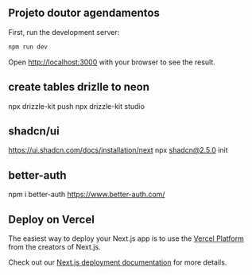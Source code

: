 ## Projeto doutor agendamentos

First, run the development server:

```bash
npm run dev
```

Open [http://localhost:3000](http://localhost:3000) with your browser to see the result.

## create tables drizlle to neon
npx drizzle-kit push
npx drizzle-kit studio
## shadcn/ui
https://ui.shadcn.com/docs/installation/next
npx shadcn@2.5.0 init
## better-auth
npm i better-auth
https://www.better-auth.com/

## Deploy on Vercel

The easiest way to deploy your Next.js app is to use the [Vercel Platform](https://vercel.com/new?utm_medium=default-template&filter=next.js&utm_source=create-next-app&utm_campaign=create-next-app-readme) from the creators of Next.js.

Check out our [Next.js deployment documentation](https://nextjs.org/docs/app/building-your-application/deploying) for more details.
